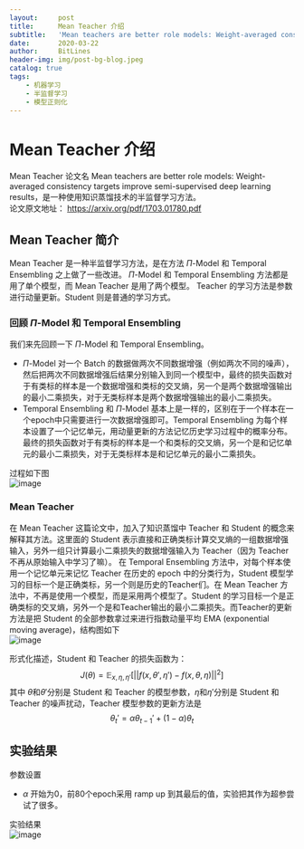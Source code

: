 ```yaml
---
layout:     post
title:      Mean Teacher 介绍
subtitle:   'Mean teachers are better role models: Weight-averaged consistency targets improve semi-supervised deep learning results'
date:       2020-03-22
author:     BitLines
header-img: img/post-bg-blog.jpeg
catalog: true
tags:
    - 机器学习
    - 半监督学习
    - 模型正则化
---
```


# Mean Teacher 介绍

Mean Teacher 论文名 Mean teachers are better role models: Weight-averaged consistency targets improve semi-supervised deep learning results，是一种使用知识蒸馏技术的半监督学习方法。  
论文原文地址： https://arxiv.org/pdf/1703.01780.pdf

## Mean Teacher 简介

Mean Teacher 是一种半监督学习方法，是在方法 $\Pi$-Model 和 Temporal Ensembling 之上做了一些改进。 $\Pi$-Model 和 Temporal Ensembling 方法都是用了单个模型，而 Mean Teacher 是用了两个模型。 Teacher 的学习方法是参数进行动量更新。Student 则是普通的学习方式。

### 回顾 $\Pi$-Model 和 Temporal Ensembling
我们来先回顾一下 $\Pi$-Model 和 Temporal Ensembling。
- $\Pi$-Model 对一个 Batch 的数据做两次不同数据增强（例如两次不同的噪声），然后把两次不同数据增强后结果分别输入到同一个模型中，最终的损失函数对于有类标的样本是一个数据增强和类标的交叉熵，另一个是两个数据增强输出的最小二乘损失，对于无类标样本是两个数据增强输出的最小二乘损失。
- Temporal Ensembling 和 $\Pi$-Model 基本上是一样的，区别在于一个样本在一个epoch中只需要进行一次数据增强即可。Temporal Ensembling 为每个样本设置了一个记忆单元，用动量更新的方法记忆历史学习过程中的概率分布。最终的损失函数对于有类标的样本是一个和类标的交叉熵，另一个是和记忆单元的最小二乘损失，对于无类标样本是和记忆单元的最小二乘损失。

过程如下图  
![image](https://user-images.githubusercontent.com/80689631/112275288-6cacc600-8cba-11eb-88dc-567e09e7dafa.png)

### Mean Teacher
在 Mean Teacher 这篇论文中，加入了知识蒸馏中 Teacher 和 Student 的概念来解释其方法。这里面的 Student 表示直接和正确类标计算交叉熵的一组数据增强输入，另外一组只计算最小二乘损失的数据增强输入为 Teacher（因为 Teacher 不再从原始输入中学习了嘛）。 在 Temporal Ensembling 方法中，对每个样本使用一个记忆单元来记忆 Teacher 在历史的 epoch 中的分类行为，Student 模型学习的目标一个是正确类标，另一个则是历史的Teacher们。在 Mean Teacher 方法中，不再是使用一个模型，而是采用两个模型了。Student 的学习目标一个是正确类标的交叉熵，另外一个是和Teacher输出的最小二乘损失。而Teacher的更新方法是把 Student 的全部参数拿过来进行指数动量平均 EMA (exponential moving average)，结构图如下  
![image](https://user-images.githubusercontent.com/80689631/112303564-611bc800-8cd7-11eb-8135-bea3845d5d9c.png)


形式化描述，Student 和 Teacher 的损失函数为：
$$J(\theta)=\mathbb{E}_{x,\eta,\eta'}[||f(x,\theta',\eta')-f(x,\theta,\eta)||^2]$$
其中 $\theta$和$\theta'$分别是 Student 和 Teacher 的模型参数，$\eta$和$\eta'$分别是 Student 和 Teacher 的噪声扰动，Teacher 模型参数的更新方法是  
$$\theta_t'=\alpha\theta_{t-1}'+(1-\alpha)\theta_t$$


## 实验结果

参数设置
- $\alpha$ 开始为0，前80个epoch采用 ramp up 到其最后的值，实验把其作为超参尝试了很多。

实验结果  
![image](https://user-images.githubusercontent.com/80689631/112307199-a04c1800-8cdb-11eb-9251-bdf0f572f686.png)
